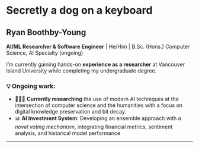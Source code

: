 # Secretly a dog on a keyboard

## Ryan Boothby-Young
**AI/ML Researcher & Software Engineer** | He/Him | B.Sc. (Hons.) Computer Science, AI Specialty (ongoing)

I’m currently gaining hands-on **experience as a researcher** at Vancouver Island University while completing my undergraduate degree.

### 💡 Ongoing work:
- 👨🏼‍🔬 **Currently researching** the use of modern AI techniques at the intersection of computer science and the humanities with a focus on digital knowledge preservation and bit decay.
- 📊 **AI Investment System**: Developing an ensemble approach with _a novel voting mechanism_, integrating financial metrics, sentiment analysis, and historical model performance



 ---
 

